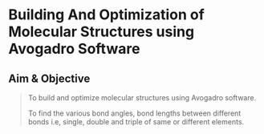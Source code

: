 # Building And Optimization of Molecular Structures using Avogadro Software

## Aim & Objective
> To build and optimize molecular structures using Avogadro software. 
> 
> To find the various bond angles, bond lengths between different bonds i.e, single, double and triple of same or different elements.
